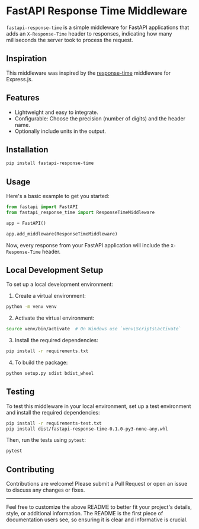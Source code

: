 # FastAPI Response Time Middleware

`fastapi-response-time` is a simple middleware for FastAPI applications that adds an `X-Response-Time` header to responses, indicating how many milliseconds the server took to process the request.

## Inspiration

This middleware was inspired by the [response-time](https://github.com/expressjs/response-time) middleware for Express.js.

## Features

- Lightweight and easy to integrate.
- Configurable: Choose the precision (number of digits) and the header name.
- Optionally include units in the output.

## Installation

```bash
pip install fastapi-response-time
```

## Usage

Here's a basic example to get you started:

```python
from fastapi import FastAPI
from fastapi_response_time import ResponseTimeMiddleware

app = FastAPI()

app.add_middleware(ResponseTimeMiddleware)
```

Now, every response from your FastAPI application will include the `X-Response-Time` header.

## Local Development Setup

To set up a local development environment:

1. Create a virtual environment:

```bash
python -m venv venv
```

2. Activate the virtual environment:

```bash
source venv/bin/activate  # On Windows use `venv\Scripts\activate`
```

3. Install the required dependencies:

```bash
pip install -r requirements.txt
```

4. To build the package:

```bash
python setup.py sdist bdist_wheel
```

## Testing

To test this middleware in your local environment, set up a test environment and install the required dependencies:

```bash
pip install -r requirements-test.txt
pip install dist/fastapi-response-time-0.1.0-py3-none-any.whl
```

Then, run the tests using `pytest`:

```bash
pytest
```

## Contributing

Contributions are welcome! Please submit a Pull Request or open an issue to discuss any changes or fixes.

---

Feel free to customize the above README to better fit your project's details, style, or additional information. The README is the first piece of documentation users see, so ensuring it is clear and informative is crucial.
